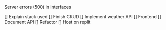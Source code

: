 Server errors (500) in interfaces

[] Explain stack used
[] Finish CRUD
[] Implement weather API
[] Frontend
[] Document API
[] Refactor
[] Host on replit
